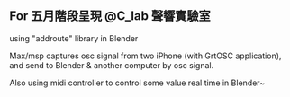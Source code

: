 ## For 五月階段呈現 @C_lab 聲響實驗室  
using "addroute" library in Blender   
  
Max/msp captures osc signal from two iPhone (with GrtOSC application),  
and send to Blender & another computer by osc signal.  

Also using midi controller to control some value real time in Blender~  
